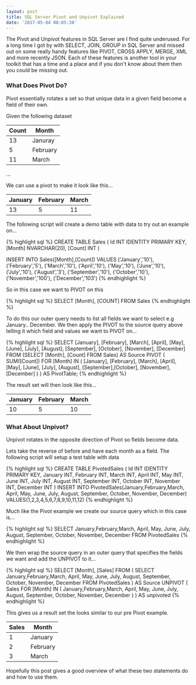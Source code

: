 ```yaml
---
layout: post
title: SQL Server Pivot and Unpivot Explained
date: '2017-05-04 08:05:38'
---
```

The Pivot and Unpivot features in SQL Server are  I find quite underused. For a long time I got by with SELECT, JOIN, GROUP in SQL Server and missed out on some really handy features like PIVOT, CROSS APPLY, MERGE, XML and more recently JSON. Each of these features is another tool in your toolkit that has a time and a place and if you don't know about them then you could be missing out.

### What Does Pivot Do? ###
Pivot essentially rotates a set so that unique data  in a given field become a field of their own.

Given the following dataset

| Count | Month |
| --- | --- |
| 13 | Januray |
| 5 | February |
| 11 | March | 

...

We can use a pivot to make it look like this...

| January | February | March |
| --- | --- | --- |
| 13 | 5 | 11 | 

The following script will create a demo table with data to try out an example on...

{% highlight sql %}
CREATE TABLE Sales
(
	Id INT IDENTITY PRIMARY KEY,
	[Month] NVARCHAR(20),
	[Count] INT
)

INSERT INTO Sales([Month],[Count])
VALUES
	('January','10'), 
	('February','5'),
	('March','10'), 
	('April','10'), 
	('May','10'), 
	('June','10'), 
	('July','10'), 
	('August','3'), 
	('September','10'), 
	('October','10'), 
	('November','100'), 
	('December','103')
{% endhighlight %}

So in this case we want to PIVOT on this 

{% highlight sql %}
SELECT [Month], [COUNT] FROM Sales
{% endhighlight %}

To do this our outer query needs to list all fields we want to select e.g January.. December. We then apply the PIVOT to the source query above telling it which field and values we want to PIVOT on...

{% highlight sql %}
SELECT [January],
    [February],
    [March],
    [April],
    [May],
    [June],
    [July],
    [August],
    [September],
    [October],
    [November],
    [December]
FROM
    (SELECT [Month], [Count] FROM Sales) AS Source
    PIVOT
    (
        SUM([Count])
        FOR [Month] IN 
            (
            [January], [February], [March], [April], [May], [June], [July], 
            [August], [September],[October], [November], [December]
            )
    ) AS PivotTable;
{% endhighlight %}

The result set will then look like this...

| January | February | March |
| --- | --- | --- |
| 10 | 5 | 10 | 

### What About Unpivot? ###
Unpivot rotates in the opposite direction of Pivot so fields become data.

Lets take the reverse of before and have each month as a field. The following script will setup a test table with data

{% highlight sql %}
CREATE TABLE PivotedSales
(
    Id INT IDENTITY PRIMARY KEY,
    January INT,
    February INT,
    March INT,
    April INT,
    May INT,
    June INT,
    July INT,
    August INT,
    September INT,
    October INT,
    November INT,
    December INT
)
INSERT INTO PivotedSales(January,February,March, April,
     May, June, July, August, September, October, November,
     December)
VALUES(1,2,3,4,5,6,7,8,9,10,11,12)
{% endhighlight %}

Much like the Pivot example we create our source query which in this case is...

{% highlight sql %}
SELECT 
    January,February,March, April, May, June, July, 
    August, September, October, November, December 
FROM 
    PivotedSales
{% endhighlight %}

We then wrap the source query in an outer query that specifies the fields we want and add the UNPIVOT to it...

{% highlight sql %}
SELECT 
    [Month], [Sales]
FROM 
    (
    SELECT 
        January,February,March, April, May, June, July, 
        August, September, October, November, December 
    FROM 
        PivotedSales
    ) AS Source
    UNPIVOT
    (
        Sales FOR [Month] IN 
            (
            January,February,March, April, May, June, July, 
            August, September, October, November, December
            )
    ) AS unpivoted
{% endhighlight %}

This gives us a result set the looks similar to our pre Pivot example.

| Sales | Month |
| --- | --- |
| 1 | January |
| 2 | February |
| 3 | March | 

Hopefully this post gives a good overview of what these two statements do and how to use them. 